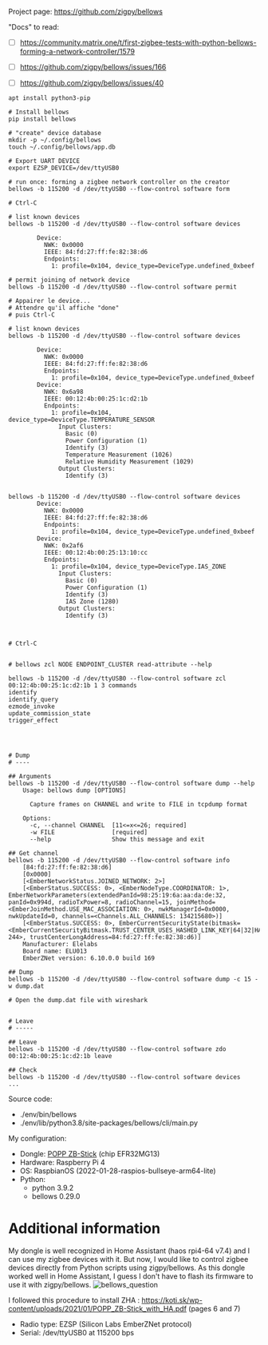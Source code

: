 Project page: https://github.com/zigpy/bellows

"Docs" to read:
- [ ] https://community.matrix.one/t/first-zigbee-tests-with-python-bellows-forming-a-network-controller/1579
- [ ] https://github.com/zigpy/bellows/issues/166
- [ ] https://github.com/zigpy/bellows/issues/40


```
apt install python3-pip

# Install bellows
pip install bellows

# "create" device database
mkdir -p ~/.config/bellows
touch ~/.config/bellows/app.db

# Export UART DEVICE
export EZSP_DEVICE=/dev/ttyUSB0

# run once: forming a zigbee network controller on the creator
bellows -b 115200 -d /dev/ttyUSB0 --flow-control software form

# Ctrl-C

# list known devices
bellows -b 115200 -d /dev/ttyUSB0 --flow-control software devices

		Device:
		  NWK: 0x0000
		  IEEE: 84:fd:27:ff:fe:82:38:d6
		  Endpoints:
			1: profile=0x104, device_type=DeviceType.undefined_0xbeef

# permit joining of network device
bellows -b 115200 -d /dev/ttyUSB0 --flow-control software permit

# Appairer le device...
# Attendre qu'il affiche "done"
# puis Ctrl-C

# list known devices
bellows -b 115200 -d /dev/ttyUSB0 --flow-control software devices

		Device:
		  NWK: 0x0000
		  IEEE: 84:fd:27:ff:fe:82:38:d6
		  Endpoints:
			1: profile=0x104, device_type=DeviceType.undefined_0xbeef
		Device:
		  NWK: 0x6a98
		  IEEE: 00:12:4b:00:25:1c:d2:1b
		  Endpoints:
			1: profile=0x104, device_type=DeviceType.TEMPERATURE_SENSOR
			  Input Clusters:
				Basic (0)
				Power Configuration (1)
				Identify (3)
				Temperature Measurement (1026)
				Relative Humidity Measurement (1029)
			  Output Clusters:
				Identify (3)


bellows -b 115200 -d /dev/ttyUSB0 --flow-control software devices
		Device:
		  NWK: 0x0000
		  IEEE: 84:fd:27:ff:fe:82:38:d6
		  Endpoints:
			1: profile=0x104, device_type=DeviceType.undefined_0xbeef
		Device:
		  NWK: 0x2af6
		  IEEE: 00:12:4b:00:25:13:10:cc
		  Endpoints:
			1: profile=0x104, device_type=DeviceType.IAS_ZONE
			  Input Clusters:
				Basic (0)
				Power Configuration (1)
				Identify (3)
				IAS Zone (1280)
			  Output Clusters:
				Identify (3)



# Ctrl-C


# bellows zcl NODE ENDPOINT_CLUSTER read-attribute --help

bellows -b 115200 -d /dev/ttyUSB0 --flow-control software zcl 00:12:4b:00:25:1c:d2:1b 1 3 commands
identify
identify_query
ezmode_invoke
update_commission_state
trigger_effect




# Dump
# ----

## Arguments
bellows -b 115200 -d /dev/ttyUSB0 --flow-control software dump --help
	Usage: bellows dump [OPTIONS]

	  Capture frames on CHANNEL and write to FILE in tcpdump format

	Options:
	  -c, --channel CHANNEL  [11<=x<=26; required]
	  -w FILE                [required]
	  --help                 Show this message and exit

## Get channel
bellows -b 115200 -d /dev/ttyUSB0 --flow-control software info
	[84:fd:27:ff:fe:82:38:d6]
	[0x0000]
	[<EmberNetworkStatus.JOINED_NETWORK: 2>]
	[<EmberStatus.SUCCESS: 0>, <EmberNodeType.COORDINATOR: 1>, EmberNetworkParameters(extendedPanId=98:25:19:6a:aa:da:de:32, panId=0x994d, radioTxPower=8, radioChannel=15, joinMethod=<EmberJoinMethod.USE_MAC_ASSOCIATION: 0>, nwkManagerId=0x0000, nwkUpdateId=0, channels=<Channels.ALL_CHANNELS: 134215680>)]
	[<EmberStatus.SUCCESS: 0>, EmberCurrentSecurityState(bitmask=<EmberCurrentSecurityBitmask.TRUST_CENTER_USES_HASHED_LINK_KEY|64|32|HAVE_TRUST_CENTER_LINK_KEY|GLOBAL_LINK_KEY: 244>, trustCenterLongAddress=84:fd:27:ff:fe:82:38:d6)]
	Manufacturer: Elelabs
	Board name: ELU013
	EmberZNet version: 6.10.0.0 build 169

## Dump
bellows -b 115200 -d /dev/ttyUSB0 --flow-control software dump -c 15 -w dump.dat

# Open the dump.dat file with wireshark


# Leave
# -----

## Leave
bellows -b 115200 -d /dev/ttyUSB0 --flow-control software zdo 00:12:4b:00:25:1c:d2:1b leave

## Check
bellows -b 115200 -d /dev/ttyUSB0 --flow-control software devices
...
```


Source code:
- ./env/bin/bellows
- ./env/lib/python3.8/site-packages/bellows/cli/main.py


My configuration:
- Dongle: [POPP ZB-Stick](https://www.domadoo.fr/fr/interface-domotique/5431-popp-dongle-usb-zigbee-zb-stick-chipset-efr32mg13-4251295701554.html) (chip EFR32MG13)
- Hardware: Raspberry Pi 4
- OS: RaspbianOS (2022-01-28-raspios-bullseye-arm64-lite)
- Python:
  - python 3.9.2
  - bellows 0.29.0

# Additional information

My dongle is well recognized in Home Assistant (haos rpi4-64 v7.4) and I can use my zigbee devices with it.
But now, I would like to control zigbee devices directly from Python scripts using zigpy/bellows.
As this dongle worked well in Home Assistant, I guess I don't have to flash its firmware to use it with zigpy/bellows. 
![bellows_question](https://user-images.githubusercontent.com/12746943/156762665-789886b2-82ba-4856-b4e7-bba43b20a92f.png)

I followed this procedure to install ZHA : https://koti.sk/wp-content/uploads/2021/01/POPP_ZB-Stick_with_HA.pdf (pages 6 and 7)
- Radio type: EZSP (Silicon Labs EmberZNet protocol)
- Serial: /dev/ttyUSB0 at 115200 bps
